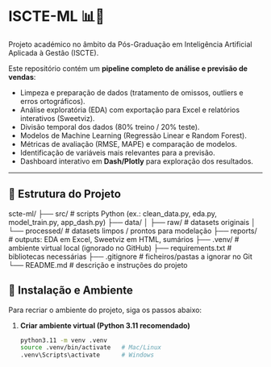 # ISCTE-ML 📊🤖

Projeto académico no âmbito da Pós-Graduação em Inteligência Artificial Aplicada à Gestão (ISCTE).

Este repositório contém um **pipeline completo de análise e previsão de vendas**:
- Limpeza e preparação de dados (tratamento de omissos, outliers e erros ortográficos).
- Análise exploratória (EDA) com exportação para Excel e relatórios interativos (Sweetviz).
- Divisão temporal dos dados (80% treino / 20% teste).
- Modelos de Machine Learning (Regressão Linear e Random Forest).
- Métricas de avaliação (RMSE, MAPE) e comparação de modelos.
- Identificação de variáveis mais relevantes para a previsão.
- Dashboard interativo em **Dash/Plotly** para exploração dos resultados.

---

## 📂 Estrutura do Projeto
scte-ml/
├── src/                   # scripts Python (ex.: clean_data.py, eda.py, model_train.py, app_dash.py)
├── data/
│   ├── raw/               # datasets originais
│   └── processed/         # datasets limpos / prontos para modelação
├── reports/               # outputs: EDA em Excel, Sweetviz em HTML, sumários
├── .venv/                 # ambiente virtual local (ignorado no GitHub)
├── requirements.txt       # bibliotecas necessárias
├── .gitignore             # ficheiros/pastas a ignorar no Git
└── README.md              # descrição e instruções do projeto
## 🚀 Instalação e Ambiente

Para recriar o ambiente do projeto, siga os passos abaixo:

1. **Criar ambiente virtual (Python 3.11 recomendado)**
   ```bash
   python3.11 -m venv .venv
   source .venv/bin/activate   # Mac/Linux
   .venv\Scripts\activate      # Windows
